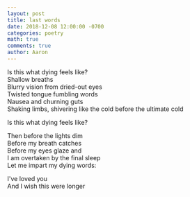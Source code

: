 ```yaml
---
layout: post
title: last words
date: 2018-12-08 12:00:00 -0700
categories: poetry 
math: true
comments: true
author: Aaron
---
```

Is this what dying feels like?  
Shallow breaths  
Blurry vision from dried-out eyes  
Twisted tongue fumbling words  
Nausea and churning guts  
Shaking limbs, shivering like the cold before the ultimate cold

Is this what dying feels like?

Then before the lights dim  
Before my breath catches  
Before my eyes glaze and  
I am overtaken by the final sleep  
Let me impart my dying words:

I've loved you  
And I wish this were longer